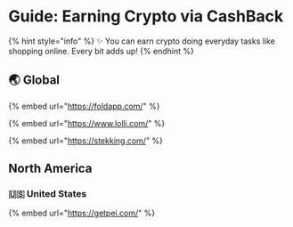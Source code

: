 # Guide: Earning Crypto via CashBack

{% hint style="info" %}
✨ You can earn crypto doing everyday tasks like shopping online. Every bit adds up!
{% endhint %}

## 🌏 Global

{% embed url="https://foldapp.com/" %}

{% embed url="https://www.lolli.com/" %}

{% embed url="https://stekking.com/" %}

## North America

### 🇺🇸 United States

{% embed url="https://getpei.com/" %}



